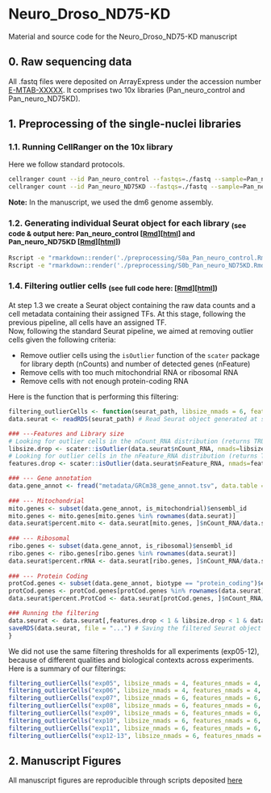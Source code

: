 # Neuro_Droso_ND75-KD
Material and source code for the Neuro_Droso_ND75-KD manuscript

## 0. Raw sequencing data
All .fastq files were deposited on ArrayExpress under the accession number [E-MTAB-XXXXX](https://www.ebi.ac.uk/biostudies/arrayexpress/studies/E-MTAB-XXXXX). It comprises two 10x libraries (Pan_neuro_control and Pan_neuro_ND75KD).<br/>

## 1. Preprocessing of the single-nuclei libraries

### 1.1. Running CellRanger on the 10x library
Here we follow standard protocols. 

```bash
cellranger count --id Pan_neuro_control --fastqs=./fastq --sample=Pan_neuro_control --transcriptome=${10x_genome} --nosecondary
cellranger count --id Pan_neuro_ND75KD --fastqs=./fastq --sample=Pan_neuro_ND75KD --transcriptome=${10x_genome} --nosecondary
```
**Note:** In the manuscript, we used the dm6 genome assembly.

### 1.2. Generating individual Seurat object for each library <sub>(see code & output here: Pan_neuro_control [[Rmd](preprocessing/S0a_Pan_neuro_control.Rmd)][[html](https://htmlpreview.github.io/?https://github.com/DeplanckeLab/Neuro_Droso_ND75KD/blob/main/preprocessing/S0a_Pan_neuro_control.html)] and Pan_neuro_ND75KD [[Rmd](preprocessing/S0b_Pan_neuro_ND75KD.Rmd)][[html](https://htmlpreview.github.io/?https://github.com/DeplanckeLab/Neuro_Droso_ND75KD/blob/main/preprocessing/S0b_Pan_neuro_ND75KD.html)])</sub>

```bash
Rscript -e "rmarkdown::render('./preprocessing/S0a_Pan_neuro_control.Rmd', output_file = './preprocessing/S0a_Pan_neuro_control.html')"
Rscript -e "rmarkdown::render('./preprocessing/S0b_Pan_neuro_ND75KD.Rmd', output_file = './preprocessing/S0b_Pan_neuro_ND75KD.html')"
```

### 1.4. Filtering outlier cells <sub>(see full code here: [[Rmd](code/1.4_Filtering_outlier_cells.Rmd)][[html](https://htmlpreview.github.io/?https://github.com/DeplanckeLab/TF-seq/blob/main/code/1.4_Filtering_outlier_cells.html)])</sub>
At step 1.3 we create a Seurat object containing the raw data counts and a cell metadata containing their assigned TFs. At this stage, following the previous pipeline, all cells have an assigned TF.<br/>
Now, following the standard Seurat pipeline, we aimed at removing outlier cells given the following criteria:
- Remove outlier cells using the `isOutlier` function of the `scater` package for library depth (nCounts) and number of detected genes (nFeature)
- Remove cells with too much mitochondrial RNA or ribosomal RNA
- Remove cells with not enough protein-coding RNA

Here is the function that is performing this filtering:

```R
filtering_outlierCells <- function(seurat_path, libsize_nmads = 6, features_nmads = 6, max_pc_mito = 15, max_pc_rRNA = 40,  min_pc_protCod = 75){
data.seurat <- readRDS(seurat_path) # Read Seurat object generated at step 1.3

### ---Features and Library size
# Looking for outlier cells in the nCount_RNA distribution (returns TRUE/FALSE array)
libsize.drop <- scater::isOutlier(data.seurat$nCount_RNA, nmads=libsize_nmads, type="lower", log=TRUE) # nCount_RNA / colSums(data.seurat)
# Looking for outlier cells in the nFeature_RNA distribution (returns TRUE/FALSE array)
features.drop <- scater::isOutlier(data.seurat$nFeature_RNA, nmads=features_nmads, type="lower", log=TRUE) # nFeature_RNA / as.vector(colSums(data.seurat > 0))

### --- Gene annotation
data.gene_annot <- fread("metadata/GRCm38_gene_annot.tsv", data.table = F)
  
### --- Mitochondrial
mito.genes <- subset(data.gene_annot, is_mitochondrial)$ensembl_id
mito.genes <- mito.genes[mito.genes %in% rownames(data.seurat)]
data.seurat$percent.mito <- data.seurat[mito.genes, ]$nCount_RNA/data.seurat$nCount_RNA*100
  
### --- Ribosomal
ribo.genes <- subset(data.gene_annot, is_ribosomal)$ensembl_id
ribo.genes <- ribo.genes[ribo.genes %in% rownames(data.seurat)]
data.seurat$percent.rRNA <- data.seurat[ribo.genes, ]$nCount_RNA/data.seurat$nCount_RNA*100
  
### --- Protein Coding
protCod.genes <- subset(data.gene_annot, biotype == "protein_coding")$ensembl_id
protCod.genes <- protCod.genes[protCod.genes %in% rownames(data.seurat)]
data.seurat$percent.ProtCod <- data.seurat[protCod.genes, ]$nCount_RNA/data.seurat$nCount_RNA*100

### Running the filtering
data.seurat <- data.seurat[,features.drop < 1 & libsize.drop < 1 & data.seurat$percent.mito < max_pc_mito & data.seurat$percent.rRNA < max_pc_rRNA & data.seurat$percent.ProtCod > min_pc_protCod]
saveRDS(data.seurat, file = "...") # Saving the filtered Seurat object
}
```

We did not use the same filtering thresholds for all experiments (exp05-12), because of different qualities and biological contexts across experiments. Here is a summary of our filterings:
```R
filtering_outlierCells("exp05", libsize_nmads = 4, features_nmads = 4, max_pc_mito = 10, max_pc_rRNA = 40,  min_pc_protCod = 75)
filtering_outlierCells("exp06", libsize_nmads = 4, features_nmads = 4, max_pc_mito = 10, max_pc_rRNA = 40,  min_pc_protCod = 75)
filtering_outlierCells("exp07", libsize_nmads = 6, features_nmads = 6, max_pc_mito = 25, max_pc_rRNA = 40,  min_pc_protCod = 75)
filtering_outlierCells("exp08", libsize_nmads = 6, features_nmads = 6, max_pc_mito = 15, max_pc_rRNA = 40,  min_pc_protCod = 75)
filtering_outlierCells("exp09", libsize_nmads = 6, features_nmads = 6, max_pc_mito = 15, max_pc_rRNA = 35,  min_pc_protCod = 75)
filtering_outlierCells("exp10", libsize_nmads = 6, features_nmads = 6, max_pc_mito = 15, max_pc_rRNA = 40,  min_pc_protCod = 75)
filtering_outlierCells("exp11", libsize_nmads = 6, features_nmads = 6, max_pc_mito = 15, max_pc_rRNA = 40,  min_pc_protCod = 75)
filtering_outlierCells("exp12-13", libsize_nmads = 6, features_nmads = 6, max_pc_mito = 30, max_pc_rRNA = 60,  min_pc_protCod = 75)
```

## 2. Manuscript Figures

All manuscript figures are reproducible through scripts deposited [here](./figures/)
